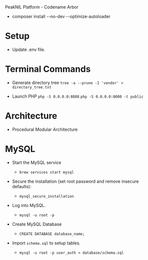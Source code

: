PeakNIL Platform - Codename Arbor
    
  - composer install --no-dev --optimize-autoloader

# Setup
  - Update .env file.

# Terminal Commands
  - Generate directory tree
    `tree -a --prune -I 'vendor' > directory_tree.txt`

  - Launch PHP
    `php -S 0.0.0.0:8888`
    `php -S 0.0.0.0:8000 -t public`

# Architecture 
  - Procedural Modular Architecture

# MySQL
  - Start the MySQL service
    - `brew services start mysql`

  - Secure the installation (set root password and remove insecure defaults):
    - `mysql_secure_installation`
  
  - Log into MySQL.
    -  `mysql -u root -p`
  
  - Create MySQL Database
    - `CREATE DATABASE database_name;`
  
  - Import `schema.sql` to setup tables.
    - `mysql -u root -p user_auth < database/schema.sql`